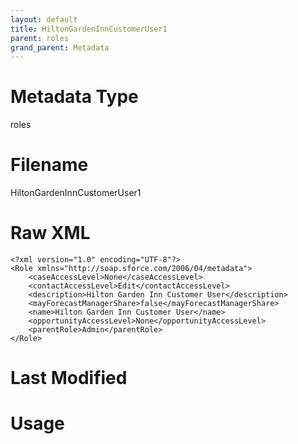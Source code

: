```yaml
---
layout: default
title: HiltonGardenInnCustomerUser1
parent: roles
grand_parent: Metadata
---
```

# Metadata Type
roles


# Filename 
HiltonGardenInnCustomerUser1


# Raw XML
```
<?xml version="1.0" encoding="UTF-8"?>
<Role xmlns="http://soap.sforce.com/2006/04/metadata">
    <caseAccessLevel>None</caseAccessLevel>
    <contactAccessLevel>Edit</contactAccessLevel>
    <description>Hilton Garden Inn Customer User</description>
    <mayForecastManagerShare>false</mayForecastManagerShare>
    <name>Hilton Garden Inn Customer User</name>
    <opportunityAccessLevel>None</opportunityAccessLevel>
    <parentRole>Admin</parentRole>
</Role>
```


# Last Modified


# Usage
